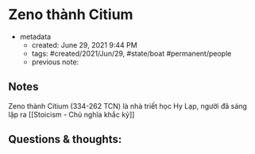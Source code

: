 ---
---

# Zeno thành Citium

- metadata
	- created: June 29, 2021 9:44 PM
	- tags: #created/2021/Jun/29, #state/boat #permanent/people 
	- previous note:

## Notes
Zeno thành Citium (334-262 TCN) là nhà triết học Hy Lạp, người đã sáng lập ra [[Stoicism - Chủ nghĩa khắc kỷ]]

## Questions & thoughts:

